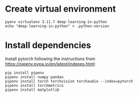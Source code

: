 # Create virtual environment

```
pyenv virtualenv 3.11.7 deep-learning-in-python
echo "deep-learning-in-python" > .python-version
```

# Install dependencies

Install pytorch following the instructions from https://pipenv.pypa.io/en/latest/indexes.html:
```
pip install pipenv
pipenv install numpy pandas
pipenv install torch torchvision torchaudio --index=pytorch
pipenv install torchmetrics
pipenv install matplotlib
```